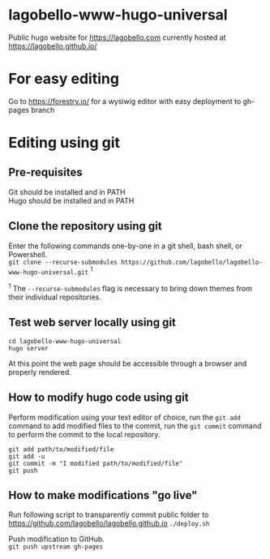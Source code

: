 # lagobello-www-hugo-universal
Public hugo website for https://lagobello.com currently hosted at https://lagobello.github.io/


# For easy editing
Go to https://forestry.io/ for a wysiwig editor with easy deployment to gh-pages branch  

# Editing using git
## Pre-requisites
Git should be installed and in PATH  
Hugo should be installed and in PATH  

## Clone the repository using git
Enter the following commands one-by-one in a git shell, bash shell, or Powershell.  
`git clone --recurse-submodules https://github.com/lagobello/lagobello-www-hugo-universal.git`  <sup>1</sup>  

<sup>1</sup> The `--recurse-submodules` flag is necessary to bring down themes from their individual repositories.  

## Test web server locally using git
`cd lagobello-www-hugo-universal`  
`hugo server`  

At this point the web page should be accessible through a browser and properly rendered.  

## How to modify hugo code using git
Perform modification using your text editor of choice, run the `git add` command to add modified files to the commit, run the `git commit` command to perform the commit to the local repository.  

`git add path/to/modified/file`  
`git add -u`  
`git commit -m "I modified path/to/modified/file"`  
`git push`  

## How to make modifications "go live"
Run following script to transparently commit public folder to https://github.com/lagobello/lagobello.github.io
`./deploy.sh`  

Push modification to GitHub.  
`git push upstream gh-pages`  
